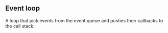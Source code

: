 ## Event loop

A loop that pick events from the event queue and pushes their callbacks to the call stack.


